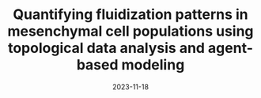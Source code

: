 ---
title: "Quantifying fluidization patterns in mesenchymal cell populations using topological data analysis and agent-based modeling"
collection: talks
type: "Poster"
permalink: /talks/Quantifying2023_PMBMC
venue: "Predictive Modeling in Biology and Medicine Conference"
date: 2023-11-18
location: "Riverside, CA, USA"
---